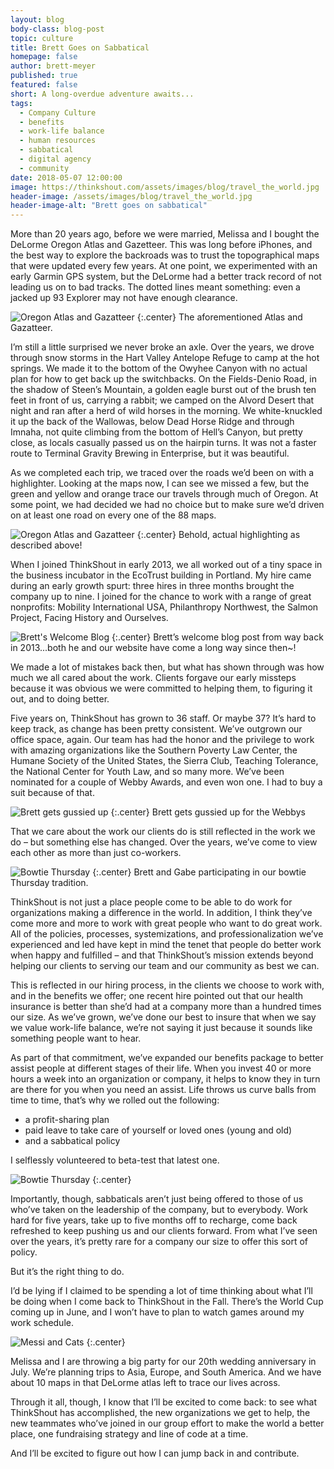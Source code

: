 ```yaml
---
layout: blog
body-class: blog-post
topic: culture
title: Brett Goes on Sabbatical
homepage: false
author: brett-meyer
published: true
featured: false
short: A long-overdue adventure awaits...
tags:
  - Company Culture
  - benefits
  - work-life balance
  - human resources
  - sabbatical
  - digital agency
  - community
date: 2018-05-07 12:00:00
image: https://thinkshout.com/assets/images/blog/travel_the_world.jpg
header-image: /assets/images/blog/travel_the_world.jpg
header-image-alt: "Brett goes on sabbatical"
---
```


More than 20 years ago, before we were married, Melissa and I bought the DeLorme Oregon Atlas and Gazetteer. This was long before iPhones, and the best way to explore the backroads was to trust the topographical maps that were updated every few years. At one point, we experimented with an early Garmin GPS system, but the DeLorme had a better track record of not leading us on to bad tracks. The dotted lines meant something: even a jacked up 93 Explorer may not have enough clearance.

![Oregon Atlas and Gazatteer](/assets/images/blog/DeLorme_1.jpg)
{:.center}
<span class="caption"><i class="fa fa-caret-up"></i>The aforementioned Atlas and Gazatteer.</span>

I’m still a little surprised we never broke an axle. Over the years, we drove through snow storms in the Hart Valley Antelope Refuge to camp at the hot springs. We made it to the bottom of the Owyhee Canyon with no actual plan for how to get back up the switchbacks. On the Fields-Denio Road, in the shadow of Steen’s Mountain, a golden eagle burst out of the brush ten feet in front of us, carrying a rabbit; we camped on the Alvord Desert that night and ran after a herd of wild horses in the morning. We white-knuckled it up the back of the Wallowas, below Dead Horse Ridge and through Imnaha, not quite climbing from the bottom of Hell’s Canyon, but pretty close, as locals casually passed us on the hairpin turns. It was not a faster route to Terminal Gravity Brewing in Enterprise, but it was beautiful.

As we completed each trip, we traced over the roads we’d been on with a highlighter. Looking at the maps now, I can see we missed a few, but the green and yellow and orange trace our travels through much of Oregon. At some point, we had decided we had no choice but to make sure we’d driven on at least one road on every one of the 88 maps.

![Oregon Atlas and Gazatteer](/assets/images/blog/map_highlight.jpg)
{:.center}
<span class="caption"><i class="fa fa-caret-up"></i>Behold, actual highlighting as described above!</span>

When I joined ThinkShout in early 2013, we all worked out of a tiny space in the business incubator in the EcoTrust building in Portland. My hire came during an early growth spurt: three hires in three months brought the company up to nine. I joined for the chance to work with a range of great nonprofits: Mobility International USA, Philanthropy Northwest, the Salmon Project, Facing History and Ourselves.

![Brett's Welcome Blog](/assets/images/blog/Brett_welcome_blog.png)
{:.center}
<span class="caption"><i class="fa fa-caret-up"></i>Brett’s welcome blog post from way back in 2013...both he and our website have come a long way since then~!</span>

We made a lot of mistakes back then, but what has shown through was how much we all cared about the work. Clients forgave our early missteps because it was obvious we were committed to helping them, to figuring it out, and to doing better.

Five years on, ThinkShout has grown to 36 staff. Or maybe 37? It’s hard to keep track, as change has been pretty consistent. We’ve outgrown our office space, again. Our team has had the honor and the privilege to work with amazing organizations like the Southern Poverty Law Center, the Humane Society of the United States, the Sierra Club, Teaching Tolerance, the National Center for Youth Law, and so many more. We’ve been nominated for a couple of Webby Awards, and even won one. I had to buy a suit because of that.

![Brett gets gussied up](/assets/images/blog/Brett_suit.jpg)
{:.center}
<span class="caption"><i class="fa fa-caret-up"></i>Brett gets gussied up for the Webbys</span>

That we care about the work our clients do is still reflected in the work we do – but something else has changed. Over the years, we’ve come to view each other as more than just co-workers.

![Bowtie Thursday](/assets/images/blog/bowtie_thursday.jpg)
{:.center}
<span class="caption"><i class="fa fa-caret-up"></i>Brett and Gabe participating in our bowtie Thursday tradition.</span>

ThinkShout is not just a place people come to be able to do work for organizations making a difference in the world. In addition, I think they’ve come more and more to work with great people who want to do great work. All of the policies, processes, systemizations, and professionalization we’ve experienced and led have kept in mind the tenet that people do better work when happy and fulfilled – and that ThinkShout’s mission extends beyond helping our clients to serving our team and our community as best we can.

This is reflected in our hiring process, in the clients we choose to work with, and in the benefits we offer; one recent hire pointed out that our health insurance is better than she’d had at a company more than a hundred times our size. As we’ve grown, we’ve done our best to insure that when we say we value work-life balance, we’re not saying it just because it sounds like something people want to hear.

As part of that commitment, we’ve expanded our benefits package to better assist people at different stages of their life. When you invest 40 or more hours a week into an organization or company, it helps to know they in turn are there for you when you need an assist. Life throws us curve balls from time to time, that’s why we rolled out the following:

- a profit-sharing plan
- paid leave to take care of yourself or loved ones (young and old)
- and a sabbatical policy


I selflessly volunteered to beta-test that latest one.

![Bowtie Thursday](/assets/images/blog/mark_ruffalo_wink.gif)
{:.center}

Importantly, though, sabbaticals aren’t just being offered to those of us who’ve taken on the leadership of the company, but to everybody. Work hard for five years, take up to five months off to recharge, come back refreshed to keep pushing us and our clients forward. From what I’ve seen over the years, it’s pretty rare for a company our size to offer this sort of policy.

But it’s the right thing to do.

I’d be lying if I claimed to be spending a lot of time thinking about what I’ll be doing when I come back to ThinkShout in the Fall. There’s the World Cup coming up in June, and I won’t have to plan to watch games around my work schedule.

![Messi and Cats](/assets/images/blog/messi_cats.gif)
{:.center}

Melissa and I are throwing a big party for our 20th wedding anniversary in July. We’re planning trips to Asia, Europe, and South America. And we have about 10 maps in that DeLorme atlas left to trace our lives across.

Through it all, though, I know that I’ll be excited to come back: to see what ThinkShout has accomplished, the new organizations we get to help, the new teammates who’ve joined in our group effort to make the world a better place, one fundraising strategy and line of code at a time.

And I’ll be excited to figure out how I can jump back in and contribute.
